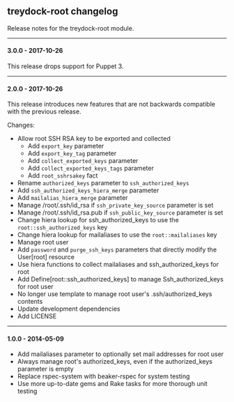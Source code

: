 ## treydock-root changelog

Release notes for the treydock-root module.

------------------------------------------

#### 3.0.0 - 2017-10-26

This release drops support for Puppet 3.

------------------------------------------

#### 2.0.0 - 2017-10-26

This release introduces new features that are not backwards compatible with the previous release.

Changes:

* Allow root SSH RSA key to be exported and collected
  * Add `export_key` parameter
  * Add `export_key_tag` parameter
  * Add `collect_exported_keys` parameter
  * Add `collect_exported_keys_tags` parameter
  * Add `root_sshrsakey` fact
* Rename `authorized_keys` parameter to `ssh_authorized_keys`
* Add `ssh_authorized_keys_hiera_merge` parameter
* Add `mailalias_hiera_merge` parameter
* Manage /root/.ssh/id_rsa if `ssh_private_key_source` parameter is set
* Manage /root/.ssh/id_rsa.pub if `ssh_public_key_source` parameter is set
* Change hiera lookup for ssh\_authorized\_keys to use the `root::ssh_authorized_keys` key
* Change hiera lookup for mailaliases to use the `root::mailaliases` key
* Manage root user
* Add `password` and `purge_ssh_keys` parameters that directly modify the User[root] resource
* Use hiera functions to collect mailaliases and ssh\_authorized\_keys for root
* Add Define[root::ssh\_authorized\_keys] to manage Ssh\_authorized\_keys for root user
* No longer use template to manage root user's .ssh/authorized_keys contents
* Update development dependencies
* Add LICENSE

------------------------------------------

#### 1.0.0 - 2014-05-09

* Add mailaliases parameter to optionally set mail addresses for root user
* Always manage root's authorized_keys, even if the authorized_keys parameter is empty
* Replace rspec-system with beaker-rspec for system testing
* Use more up-to-date gems and Rake tasks for more thorough unit testing
